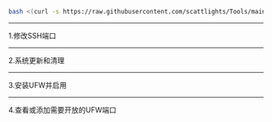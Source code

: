 ```bash
bash <(curl -s https://raw.githubusercontent.com/scattlights/Tools/main/run.sh)
```

---
1.修改SSH端口

---
2.系统更新和清理

---
3.安装UFW并启用

---
4.查看或添加需要开放的UFW端口
